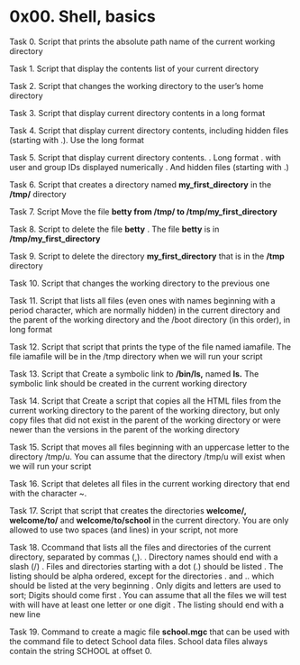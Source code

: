 # 0x00. Shell, basics

Task 0. Script that prints the absolute path name of the current working directory

Task 1. Script that display the contents list of your current directory

Task 2. Script that changes the working directory to the user’s home directory

Task 3. Script that display current directory contents in a long format

Task 4. Script that display current directory contents, including hidden files (starting with .). Use the long format

Task 5. Script that display current directory contents.
        . Long format
        . with user and group IDs displayed numerically
        . And hidden files (starting with .)

Task 6. Script that creates a directory named **my_first_directory** in the **/tmp/** directory

Task 7. Script Move the file **betty from /tmp/ to /tmp/my_first_directory**

Task 8. Script to delete the file **betty**
        . The file **betty** is in **/tmp/my_first_directory**

Task 9. Script to delete the directory **my_first_directory** that is in the **/tmp** directory

Task 10. Script that changes the working directory to the previous one

Task 11. Script that lists all files (even ones with names beginning with a period character, which are normally hidden) in the current directory and the parent of the working directory and the /boot directory (in this order), in long format

Task 12. Script that script that prints the type of the file named iamafile. The file iamafile will be in the /tmp directory when we will run your script

Task 13. Script that Create a symbolic link to **/bin/ls,** named **__ls__.** The symbolic link should be created in the current working directory 

Task 14. Script that Create a script that copies all the HTML files from the current working directory to the parent of the working directory, but only copy files that did not exist in the parent of the working directory or were newer than the versions in the parent of the working directory

Task 15. Script that moves all files beginning with an uppercase letter to the directory /tmp/u.
You can assume that the directory /tmp/u will exist when we will run your script

Task 16. Script that deletes all files in the current working directory that end with the character ~.

Task 17. Script that script that creates the directories **welcome/,** **welcome/to/** and **welcome/to/school** in the current directory.
You are only allowed to use two spaces (and lines) in your script, not more

Task 18. Ccommand that lists all the files and directories of the current directory, separated by commas (,).
         . Directory names should end with a slash (/)
         . Files and directories starting with a dot (.) should be listed
         . The listing should be alpha ordered, except for the directories . and .. which should be listed at the very beginning
         . Only digits and letters are used to sort; Digits should come first
         . You can assume that all the files we will test with will have at least one letter or one digit
         . The listing should end with a new line

Task 19. Command to create a magic file **school.mgc** that can be used with the command file to detect School data files. School data files always contain the string SCHOOL at offset 0. 
         
